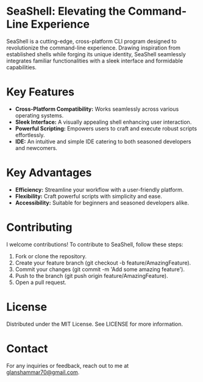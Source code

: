 # SeaShell: Elevating the Command-Line Experience
SeaShell is a cutting-edge, cross-platform CLI program designed to revolutionize the command-line experience. Drawing inspiration from established shells while forging its unique identity, SeaShell seamlessly integrates familiar functionalities with a sleek interface and formidable capabilities.

# Key Features
* **Cross-Platform Compatibility:** Works seamlessly across various operating systems.
* **Sleek Interface:** A visually appealing shell enhancing user interaction.
* **Powerful Scripting:** Empowers users to craft and execute robust scripts effortlessly.
* **IDE:** An intuitive and simple IDE catering to both seasoned developers and newcomers.

# Key Advantages
* **Efficiency:** Streamline your workflow with a user-friendly platform.
* **Flexibility:** Craft powerful scripts with simplicity and ease.
* **Accessibility:** Suitable for beginners and seasoned developers alike.

# Contributing
I welcome contributions! To contribute to SeaShell, follow these steps:

1. Fork or clone the repository.
2. Create your feature branch (git checkout -b feature/AmazingFeature).
3. Commit your changes (git commit -m 'Add some amazing feature').
4. Push to the branch (git push origin feature/AmazingFeature).
5. Open a pull request.

# License
Distributed under the MIT License. See LICENSE for more information.

# Contact
For any inquiries or feedback, reach out to me at glanshammar70@gmail.com.